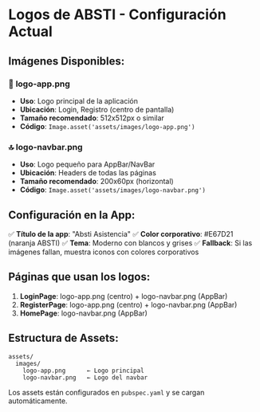 # Logos de ABSTI - Configuración Actual

## Imágenes Disponibles:

### 📱 **logo-app.png**

- **Uso**: Logo principal de la aplicación
- **Ubicación**: Login, Registro (centro de pantalla)
- **Tamaño recomendado**: 512x512px o similar
- **Código**: `Image.asset('assets/images/logo-app.png')`

### 🔝 **logo-navbar.png**

- **Uso**: Logo pequeño para AppBar/NavBar
- **Ubicación**: Headers de todas las páginas
- **Tamaño recomendado**: 200x60px (horizontal)
- **Código**: `Image.asset('assets/images/logo-navbar.png')`

## Configuración en la App:

✅ **Título de la app**: "Absti Asistencia"
✅ **Color corporativo**: #E67D21 (naranja ABSTI)
✅ **Tema**: Moderno con blancos y grises
✅ **Fallback**: Si las imágenes fallan, muestra iconos con colores corporativos

## Páginas que usan los logos:

1. **LoginPage**: logo-app.png (centro) + logo-navbar.png (AppBar)
2. **RegisterPage**: logo-app.png (centro) + logo-navbar.png (AppBar)
3. **HomePage**: logo-navbar.png (AppBar)

## Estructura de Assets:

```
assets/
  images/
    logo-app.png      ← Logo principal
    logo-navbar.png   ← Logo del navbar
```

Los assets están configurados en `pubspec.yaml` y se cargan automáticamente.
